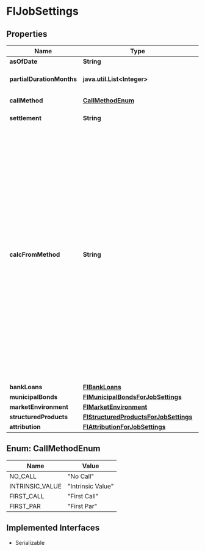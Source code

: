 

# FIJobSettings


## Properties

Name | Type | Description | Notes
------------ | ------------- | ------------- | -------------
**asOfDate** | **String** | As of date | 
**partialDurationMonths** | **java.util.List&lt;Integer&gt;** | Partial duration months |  [optional]
**callMethod** | [**CallMethodEnum**](#CallMethodEnum) | Call Method |  [optional]
**settlement** | **String** | Settlement Date |  [optional]
**calcFromMethod** | **String** | Calculation Method.  Methods : Active Spread, Actual Spread, Actual Spread To Worst Call, OAS, Price, Yield, Yield To No Call, Act/Act Yield To No Call, Bond Equivalent Yield,  Yield To Worst Call, Discount Yield, Discount Margin, Implied Volatility, Bullet Spread, Bullet Spread To Worst Call, Pricing Matrix |  [optional]
**bankLoans** | [**FIBankLoans**](FIBankLoans.md) |  |  [optional]
**municipalBonds** | [**FIMunicipalBondsForJobSettings**](FIMunicipalBondsForJobSettings.md) |  |  [optional]
**marketEnvironment** | [**FIMarketEnvironment**](FIMarketEnvironment.md) |  |  [optional]
**structuredProducts** | [**FIStructuredProductsForJobSettings**](FIStructuredProductsForJobSettings.md) |  |  [optional]
**attribution** | [**FIAttributionForJobSettings**](FIAttributionForJobSettings.md) |  |  [optional]



## Enum: CallMethodEnum

Name | Value
---- | -----
NO_CALL | &quot;No Call&quot;
INTRINSIC_VALUE | &quot;Intrinsic Value&quot;
FIRST_CALL | &quot;First Call&quot;
FIRST_PAR | &quot;First Par&quot;


## Implemented Interfaces

* Serializable


